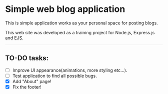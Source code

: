 # Simple web blog application

This is simple application works as your personal space for posting blogs.

This web site was developed as a training project for Node.js, Express.js and EJS.

___

## TO-DO tasks:
- [ ] Improve UI appearance(animations, more styling etc...).
- [ ] Test application to find all possible bugs.
- [X] Add "About" page!
- [X] Fix the footer!
